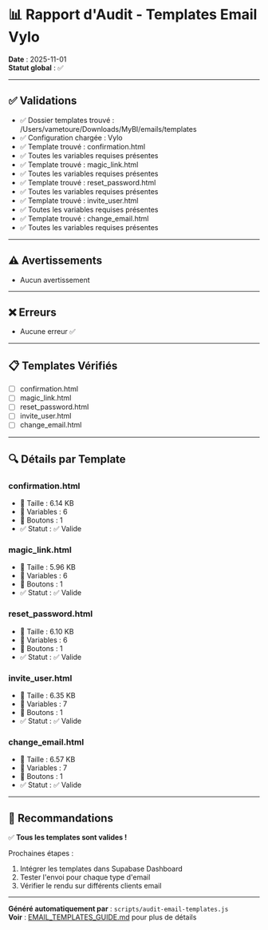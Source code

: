 # 📊 Rapport d'Audit - Templates Email Vylo

**Date** : 2025-11-01  
**Statut global** : ✅

---

## ✅ Validations

- ✅ Dossier templates trouvé : /Users/vametoure/Downloads/MyBI/emails/templates
- ✅ Configuration chargée : Vylo
- ✅ Template trouvé : confirmation.html
-    ✅ Toutes les variables requises présentes
- ✅ Template trouvé : magic_link.html
-    ✅ Toutes les variables requises présentes
- ✅ Template trouvé : reset_password.html
-    ✅ Toutes les variables requises présentes
- ✅ Template trouvé : invite_user.html
-    ✅ Toutes les variables requises présentes
- ✅ Template trouvé : change_email.html
-    ✅ Toutes les variables requises présentes

---

## ⚠️  Avertissements

- Aucun avertissement

---

## ❌ Erreurs

- Aucune erreur ✅

---

## 📋 Templates Vérifiés

- [ ] confirmation.html
- [ ] magic_link.html
- [ ] reset_password.html
- [ ] invite_user.html
- [ ] change_email.html

---

## 🔍 Détails par Template

### confirmation.html
- 📏 Taille : 6.14 KB
- 🔗 Variables : 6
- 🔘 Boutons : 1
- ✅ Statut : ✅ Valide

### magic_link.html
- 📏 Taille : 5.96 KB
- 🔗 Variables : 6
- 🔘 Boutons : 1
- ✅ Statut : ✅ Valide

### reset_password.html
- 📏 Taille : 6.10 KB
- 🔗 Variables : 6
- 🔘 Boutons : 1
- ✅ Statut : ✅ Valide

### invite_user.html
- 📏 Taille : 6.35 KB
- 🔗 Variables : 7
- 🔘 Boutons : 1
- ✅ Statut : ✅ Valide

### change_email.html
- 📏 Taille : 6.57 KB
- 🔗 Variables : 7
- 🔘 Boutons : 1
- ✅ Statut : ✅ Valide


---

## 📝 Recommandations


✅ **Tous les templates sont valides !**

Prochaines étapes :
1. Intégrer les templates dans Supabase Dashboard
2. Tester l'envoi pour chaque type d'email
3. Vérifier le rendu sur différents clients email


---

**Généré automatiquement par** : `scripts/audit-email-templates.js`  
**Voir** : [EMAIL_TEMPLATES_GUIDE.md](./docs/EMAIL_TEMPLATES_GUIDE.md) pour plus de détails
